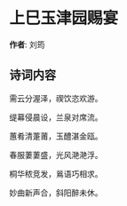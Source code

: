# 上巳玉津园赐宴

**作者**: 刘筠

## 诗词内容

需云分渥泽，禊饮恣欢游。

缇幕侵晨设，兰泉对席流。

蕙肴清萐莆，玉醴湛金瓯。

春服萋萋盛，光风滟滟浮。

桐华秾竞发，鶑语巧相求。

妙曲新声合，斜阳醉未休。

